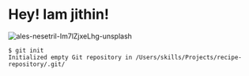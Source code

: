 # Hey! Iam jithin!


![ales-nesetril-Im7lZjxeLhg-unsplash](https://github.com/JithinBinu/skills-communicate-using-markdown/assets/146200777/f1939ea2-c16b-4697-979f-0e22479c6456)


```
$ git init
Initialized empty Git repository in /Users/skills/Projects/recipe-repository/.git/
```
